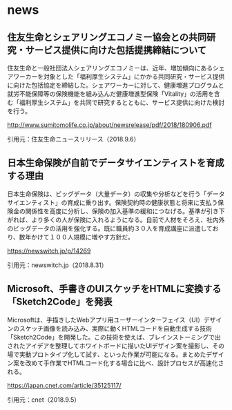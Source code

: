 # news

## 住友生命とシェアリングエコノミー協会との共同研究・サービス提供に向けた包括提携締結について
住友生命と一般社団法人シェアリングエコノミーは、近年、増加傾向にあるシェアワーカーを対象とした「福利厚生システム」にかかる共同研究・サービス提供に向けた包括協定を締結した。シェアワーカーに対して、健康増進プログラムと就労不能保障等の保険機能を組み込んだ健康増進型保険「Vitality」の活用を含む「福利厚生システム」を共同で研究するとともに、サービス提供に向けた検討を行う。

http://www.sumitomolife.co.jp/about/newsrelease/pdf/2018/180906.pdf

引用元：住友生命ニュースリリース（2018.9.6）


## 日本生命保険が自前でデータサイエンティストを育成する理由
日本生命保険は、ビッグデータ（大量データ）の収集や分析などを行う「データサイエンティスト」の育成に乗り出す。保険契約時の健康状態と将来に支払う保険金の関係性を高度に分析し、保険の加入基準の緩和につなげる。基準が引き下がれば、より多くの人が保険に入れるようになる。自前で人材をそろえ、社内外のビッグデータの活用を強化する。既に職員約３０人を育成講座に派遣しており、数年かけて１００人規模に増やす方針だ。

https://newswitch.jp/p/14269

引用元：newswitch.jp（2018.8.31）


## Microsoft、手書きのUIスケッチをHTMLに変換する「Sketch2Code」を発表
Microsoftは、手描きしたWebアプリ用ユーザーインターフェイス（UI）デザインのスケッチ画像を読み込み、実際に動くHTMLコードを自動生成する技術「Sketch2Code」を開発した。この技術を使えば、ブレインストーミングで出されたアイデアを整理してホワイトボードに描いたUIデザイン案を撮影し、その場で実動プロトタイプ化して試す、といった作業が可能になる。まとめたデザイン案を改めて手作業でHTMLコード化する場合に比べ、設計プロセスが高速化される。

https://japan.cnet.com/article/35125117/

引用元：cnet（2018.9.5）
  
  
